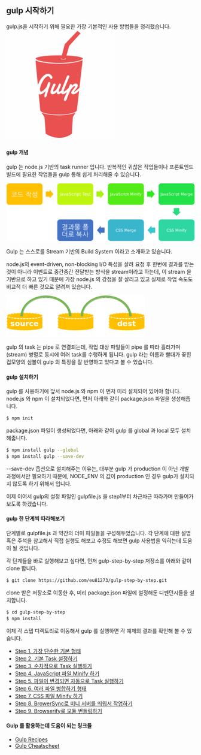 ## gulp 시작하기

gulp.js을 시작하기 위해 필요한 가장 기본적인 사용 방법들을 정리했습니다.
![gulp](./gulp01.png)

#### gulp 개념
gulp 는 node.js 기반의 task runner 입니다. 반복적인 귀찮은 작업들이나 프론트엔드 빌드에 필요한 작업들을 gulp 통해 쉽게 처리해줄 수 있습니다.

![프론트엔드에서 반복적으로 하는 작업들](./gulp02.png)

Gulp 는 스스로를 Stream 기반의 Build System 이라고 소개하고 있습니다.

node.js의 event-driven, non-blocking I/O 특성을 살려 요청 후 한번에 결과를 받는 것이 아니라 이벤트로 중간중간 전달받는 방식을 stream이라고 하는데,
이 stream 을 기반으로 하고 있기 때문에 가장 node.js 의 강점을 잘 살리고 있고 실제로 작업 속도도 비교적 더 빠른 것으로 알려져 있습니다.

![gulp의 특징](./gulp03.png)

gulp 의 task 는 pipe 로 연결되는데, 작업 대상 파일들이 pipe 를 따라 흘러가며(stream) 병렬로 동시에 여러 task를 수행하게 됩니다. gulp 라는 이름과 빨대가 꽂힌 컵모양의 심볼이 gulp 의 특징을 잘 반영하고 있다고 볼 수 있습니다.


#### gulp 설치하기

gulp 를 사용하기에 앞서 node.js 와 npm 이 먼저 미리 설치되어 있어야 합니다. node.js 와 npm 이 설치되었다면, 먼저 아래와 같이 package.json 파일을 생성해줍니다.

```bash
$ npm init
```

package.json 파일이 생성되었다면, 아래와 같이 gulp 를 global 과 local 모두 설치해줍니다.

```bash
$ npm install gulp --global
$ npm install gulp --save-dev
```

--save-dev 옵션으로 설치해주는 이유는, 대부분 gulp 가 production 이 아닌 개발 과정에서만 필요하기 때문에, NODE_ENV 의 값이 production 인 경우 gulp가 설치되지 않도록 하기 위해서 입니다.

이제 이어서 gulp의 설정 파일인 gulpfile.js 을 step1부터 차근차근 따라가며 만들어가보도록 하겠습니다.


#### gulp 한 단계씩 따라해보기
단계별로 gulpfile.js 과 약간의 더미 파일들을 구성해두었습니다. 각 단계에 대한 설명 혹은 주석을 참고해서 직접 실행도 해보고 수정도 해보면 gulp 사용법을 익히는데 도움이 될 것입니다.

각 단계들을 바로 실행해보고 싶다면, 먼저 gulp-step-by-step 저장소를 아래와 같이 clone 합니다.

```bash
$ git clone https://github.com/eu81273/gulp-step-by-step.git
```

clone 받은 저장소로 이동한 후, 미리 package.json 파일에 설정해둔 디펜던시들을 설치합니다.

```bash
$ cd gulp-step-by-step
$ npm install
```

이제 각 스텝 디렉토리로 이동해서 gulp 를 실행하면 각 예제의 결과를 확인해 볼 수 있습니다.


- [Step 1. 가장 단순한 기본 형태](https://github.com/eu81273/gulp-step-by-step/tree/master/step1_hello_world)
- [Step 2. 기본 Task 설정하기](https://github.com/eu81273/gulp-step-by-step/tree/master/step2_default_task)
- [Step 3. 순차적으로 Task 실행하기](https://github.com/eu81273/gulp-step-by-step/tree/master/step3_series)
- [Step 4. JavaScript 파일 Minify 하기](https://github.com/eu81273/gulp-step-by-step/tree/master/step4_uglify)
- [Step 5. 파일이 변경되면 자동으로 Task 실행하기](https://github.com/eu81273/gulp-step-by-step/tree/master/step5_watch)
- [Step 6. 여러 파일 병합하기 형태](https://github.com/eu81273/gulp-step-by-step/tree/master/step6_concat)
- [Step 7. CSS 파일 Minify 하기](https://github.com/eu81273/gulp-step-by-step/tree/master/step7_css_minify)
- [Step 8. BrowerSync로 미니 서버를 띄워서 작업하기](https://github.com/eu81273/gulp-step-by-step/tree/master/step8_browser_sync)
- [Step 9. Browserify로 모듈 번들링하기](https://github.com/eu81273/gulp-step-by-step/tree/master/step9_browserify)

#### Gulp 를 활용하는데 도움이 되는 링크들
- [Gulp Recipes](https://github.com/gulpjs/gulp/tree/master/docs/recipes)
- [Gulp Cheatscheet](https://github.com/osscafe/gulp-cheatsheet)

